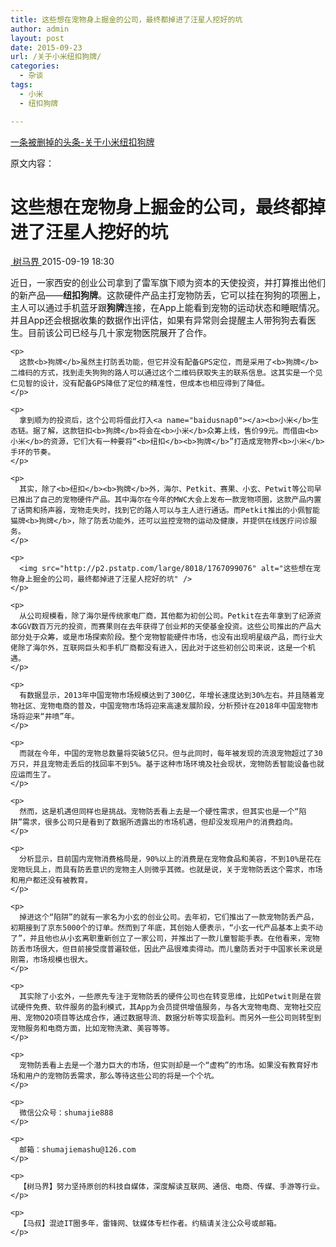 ```yaml
---
title: 这些想在宠物身上掘金的公司，最终都掉进了汪星人挖好的坑
author: admin
layout: post
date: 2015-09-23
url: /关于小米纽扣狗牌/
categories:
  - 杂谈
tags:
  - 小米
  - 纽扣狗牌

---
```

<a href="http://cache.baiducontent.com/c?m=9f65cb4a8c8507ed4fece763105392230e54f7256190964e2c898448e435061e5a35e7b82c251a05d2c27e6001a84859eefb3077311e34f2c688de45cacd903f5c8b3045710bf04405d269b8ba4132b224872a9db86f97adf14284d8d6c4af2444bb55120cf1e78a2a1764c17880112692a18e3911&p=976ec64ad49b11a058ecc93d584a&newp=8b2a975e99934eaf59abde26490e92695c02dc3351d4d014649b&user=baidu&fm=sc&query=%D0%A1%C3%D7%C5%A6%BF%DB%D6%BB%C4%DC%B9%B7%C5%C6&qid=c243d50c0000ce01&p1=9" target="_blank">一条被删掉的头条-关于小米纽扣狗牌</a>

原文内容：

<div class="title">
  <h1>
    这些想在宠物身上掘金的公司，最终都掉进了汪星人挖好的坑
  </h1>
  
  <div class="subtitle clearfix">
    <span class="profile_avatar"><a href="http://www.toutiao.com/m4208125432/"><img src="http://p3.pstatp.com/large/2874/2810360424" alt="" /> 树马界 </a></span><span class="time">2015-09-19 18:30</span>
  </div>
</div>

<div class="article-content">
  <div>
    <p>
      近日，一家西安的创业公司拿到了雷军旗下顺为资本的天使投资，并打算推出他们的新产品——<a name="baidusnap1"></a><b>纽扣</b><a name="baidusnap3"></a><b>狗牌</b>。这款硬件产品主打宠物防丢，它可以挂在狗狗的项圈上，主人可以通过手机蓝牙跟<b>狗牌</b>连接，在App上能看到宠物的运动状态和睡眠情况。并且App还会根据收集的数据作出评估，如果有异常则会提醒主人带狗狗去看医生。目前该公司已经与几十家宠物医院展开了合作。
    </p>
    
    <p>
      这款<b>狗牌</b>虽然主打防丢功能，但它并没有配备GPS定位，而是采用了<b>狗牌</b>二维码的方式，找到走失狗狗的路人可以通过这个二维码获取失主的联系信息。这其实是一个见仁见智的设计，没有配备GPS降低了定位的精准性，但成本也相应得到了降低。
    </p>
    
    <p>
      拿到顺为的投资后，这个公司将借此打入<a name="baidusnap0"></a><b>小米</b>生态链。据了解，这款钮扣<b>狗牌</b>将会在<b>小米</b>众筹上线，售价99元。而借由<b>小米</b>的资源，它们大有一种要将“<b>纽扣</b><b>狗牌</b>”打造成宠物界<b>小米</b>手环的节奏。
    </p>
    
    <p>
      其实，除了<b>纽扣</b><b>狗牌</b>外，海尔、Petkit、赛果、小玄、Petwit等公司早已推出了自己的宠物硬件产品。其中海尔在今年的MWC大会上发布一款宠物项圈，这款产品内置了话筒和扬声器，宠物走失时，找到它的路人可以与主人进行通话。而Petkit推出的小佩智能猫牌<b>狗牌</b>，除了防丢功能外，还可以监控宠物的运动及健康，并提供在线医疗问诊服务。
    </p>
    
    <p>
      <img src="http://p2.pstatp.com/large/8018/1767099076" alt="这些想在宠物身上掘金的公司，最终都掉进了汪星人挖好的坑" />
    </p>
    
    <p>
      从公司规模看，除了海尔是传统家电厂商，其他都为初创公司。Petkit在去年拿到了纪源资本GGV数百万元的投资，而赛果则在去年获得了创业邦的天使基金投资。这些公司推出的产品大部分处于众筹，或是市场探索阶段。整个宠物智能硬件市场，也没有出现明星级产品，而行业大佬除了海尔外，互联网巨头和手机厂商都没有进入，因此对于这些初创公司来说，这是一个机遇。
    </p>
    
    <p>
      有数据显示，2013年中国宠物市场规模达到了300亿，年增长速度达到30%左右。并且随着宠物社区、宠物电商的普及，中国宠物市场将迎来高速发展阶段，分析预计在2018年中国宠物市场将迎来“井喷”年。
    </p>
    
    <p>
      而就在今年，中国的宠物总数量将突破5亿只。但与此同时，每年被发现的流浪宠物超过了30万只，并且宠物走丢后的找回率不到5%。基于这种市场环境及社会现状，宠物防丢智能设备也就应运而生了。
    </p>
    
    <p>
      然而，这是机遇但同样也是挑战。宠物防丢看上去是一个硬性需求，但其实也是一个“陷阱”需求，很多公司只是看到了数据所透露出的市场机遇，但却没发现用户的消费趋向。
    </p>
    
    <p>
      分析显示，目前国内宠物消费格局是，90%以上的消费是在宠物食品和美容，不到10%是花在宠物玩具上，而具有防丢意识的宠物主人则微乎其微。也就是说，关于宠物防丢这个需求，市场和用户都还没有被教育。
    </p>
    
    <p>
      掉进这个“陷阱”的就有一家名为小玄的创业公司。去年初，它们推出了一款宠物防丢产品，初期接到了京东5000个的订单。然而到了年底，其创始人便表示，“小玄一代产品基本上卖不动了”，并且他也从小玄离职重新创立了一家公司，并推出了一款儿童智能手表。在他看来，宠物防丢市场很大，但目前接受度普遍较低，因此产品很难卖得动。而儿童防丢对于中国家长来说是刚需，市场规模也很大。
    </p>
    
    <p>
      其实除了小玄外，一些原先专注于宠物防丢的硬件公司也在转变思维，比如Petwit则是在尝试硬件免费、软件服务的盈利模式，其App为会员提供增值服务，与各大宠物电商、宠物社交应用、宠物O2O项目等达成合作，通过数据导流、数据分析等实现盈利。而另外一些公司则转型到宠物服务和电商方面，比如宠物洗漱、美容等等。
    </p>
    
    <p>
      宠物防丢看上去是一个潜力巨大的市场，但实则却是一个“虚构”的市场。如果没有教育好市场和用户的宠物防丢需求，那么等待这些公司的将是一个个坑。
    </p>
    
    <p>
      微信公众号：shumajie888
    </p>
    
    <p>
      邮箱：shumajiemashu@126.com
    </p>
    
    <p>
      【树马界】努力坚持原创的科技自媒体，深度解读互联网、通信、电商、传媒、手游等行业。
    </p>
    
    <p>
      【马叔】混迹IT圈多年，雷锋网、钛媒体专栏作者。约稿请关注公众号或邮箱。
    </p>
  </div>
</div>